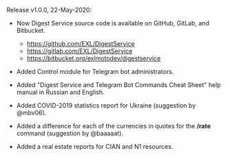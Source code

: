 Release v1.0.0, 22-May-2020:

- Now Digest Service source code is available on GitHub, GitLab, and Bitbucket.

    - https://github.com/EXL/DigestService
    - https://gitlab.com/EXL/DigestService
    - https://bitbucket.org/exlmotodev/digestservice

- Added Control module for Telegram bot administrators.

- Added "Digest Service and Telegram Bot Commands Cheat Sheet" help manual in Russian and English.

- Added COVID-2019 statistics report for Ukraine (suggestion by @mbv06).

- Added a difference for each of the currencies in quotes for the **/rate** command (suggestion by @baaaaat).

- Added a real estate reports for CIAN and N1 resources.
